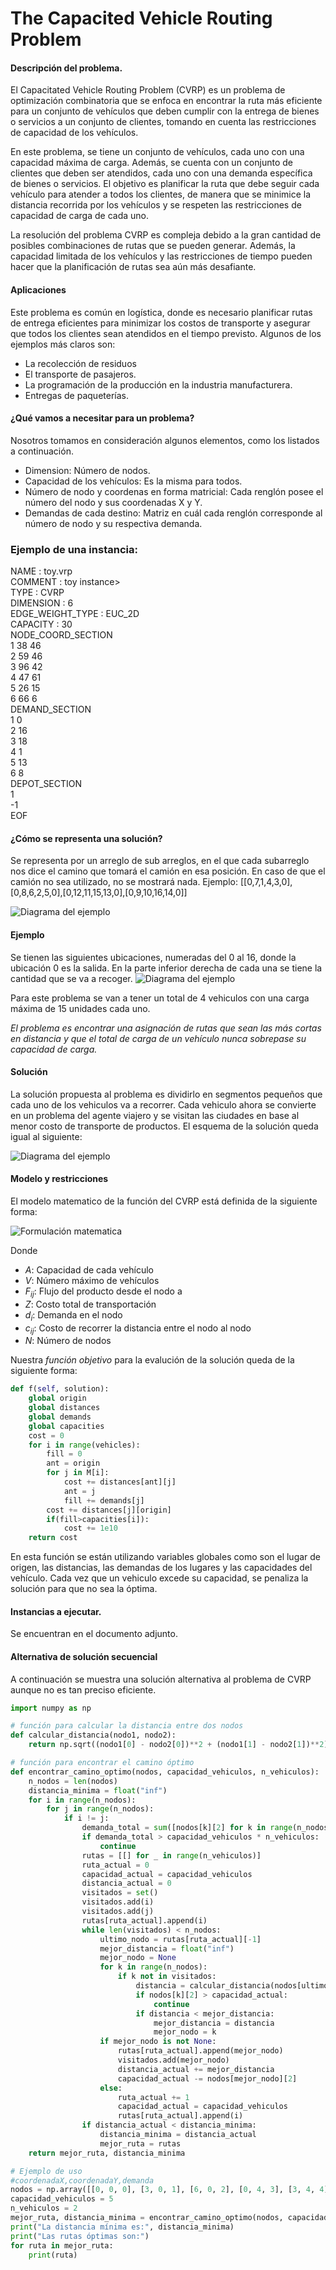 # The Capacited Vehicle Routing Problem

#### Descripción del problema.

El Capacitated Vehicle Routing Problem (CVRP) es un problema de optimización combinatoria que se enfoca en encontrar la ruta más eficiente para un conjunto de vehículos que deben cumplir con la entrega de bienes o servicios a un conjunto de clientes, tomando en cuenta las restricciones de capacidad de los vehículos.

En este problema, se tiene un conjunto de vehículos, cada uno con una capacidad máxima de carga. Además, se cuenta con un conjunto de clientes que deben ser atendidos, cada uno con una demanda específica de bienes o servicios. El objetivo es planificar la ruta que debe seguir cada vehículo para atender a todos los clientes, de manera que se minimice la distancia recorrida por los vehículos y se respeten las restricciones de capacidad de carga de cada uno.

La resolución del problema CVRP es compleja debido a la gran cantidad de posibles combinaciones de rutas que se pueden generar. Además, la capacidad limitada de los vehículos y las restricciones de tiempo pueden hacer que la planificación de rutas sea aún más desafiante. 

#### Aplicaciones

Este problema es común en logística, donde es necesario planificar rutas de entrega eficientes para minimizar los costos de transporte y asegurar que todos los clientes sean atendidos en el tiempo previsto. Algunos de los ejemplos más claros son:
* La recolección de residuos
* El transporte de pasajeros.
* La programación de la producción en la industria manufacturera.
* Entregas de paqueterías.

#### ¿Qué vamos a necesitar para un problema?
Nosotros tomamos en consideración algunos elementos, como los listados a continuación.
* Dimension: Número de nodos.
* Capacidad de los vehículos: Es la misma para todos.
* Número de nodo y coordenas en forma matricial: Cada renglón posee el número del nodo y sus coordenadas X y Y.
* Demandas de cada destino: Matriz en cuál cada renglón corresponde al número de nodo y su respectiva demanda.

### Ejemplo de una instancia:
NAME : toy.vrp  
COMMENT : toy instance>  
TYPE : CVRP  
DIMENSION : 6  
EDGE_WEIGHT_TYPE : EUC_2D  
CAPACITY : 30  
NODE_COORD_SECTION  
1 38 46  
2 59 46  
3 96 42  
4 47 61  
5 26 15  
6 66 6  
DEMAND_SECTION  
1 0  
2 16  
3 18  
4 1  
5 13  
6 8  
DEPOT_SECTION  
1  
-1  
EOF  

#### ¿Cómo se representa una solución? 
Se representa por un arreglo de sub arreglos, en el que cada subarreglo nos dice el camino que tomará el camión en esa posición. En caso de que el camión no sea utilizado, no se mostrará nada.
Ejemplo: 
[[0,7,1,4,3,0],[0,8,6,2,5,0],[0,12,11,15,13,0],[0,9,10,16,14,0]]


 ![Diagrama del ejemplo](https://i.postimg.cc/v8XP8ggT/png.gif)

#### Ejemplo
Se tienen las siguientes ubicaciones, numeradas del 0 al 16, donde la ubicación 0 es la salida. En la parte inferior derecha de cada una se tiene la cantidad que se va a recoger.
 ![Diagrama del ejemplo](https://developers.google.com/optimization/images/routing/cvrp.svg)

 Para este problema se van a tener un total de 4 vehiculos con una carga máxima de 15 unidades cada uno.

*El problema es encontrar una asignación de rutas que sean las más cortas en distancia y que el total de carga de un vehículo nunca sobrepase su capacidad de carga.*

#### Solución
La solución propuesta al problema es dividirlo en segmentos pequeños que cada uno de los vehiculos va a recorrer. Cada vehiculo ahora se convierte en un problema del agente viajero y se visitan las ciudades en base al menor costo de transporte de productos.
El esquema de la solución queda igual al siguiente:

 ![Diagrama del ejemplo](https://developers.google.com/optimization/images/routing/vrpgs_solution.svg)

#### Modelo y restricciones
El modelo matematico de la función del CVRP está definida de la siguiente forma: 

![Formulación matematica](https://repository.uaeh.edu.mx/scige/boletin/sahagun/n10/multimedia/a2/a2_2.jpg)

Donde
* ${A:}$ Capacidad de cada vehículo 
* ${V:}$ Número máximo de vehículos
* ${F_{ij}:}$ Flujo del producto desde el nodo a  
* ${Z:}$ Costo total de transportación
* ${d_{i}:}$ Demanda en el nodo
* ${c_{ij}:}$ Costo de recorrer la distancia entre el nodo  al nodo
* ${N:}$ Número de nodos


Nuestra *función objetivo* para la evalución de la solución queda de la siguiente forma:

```python
def f(self, solution):
	global origin
	global distances
	global demands
	global capacities
	cost = 0
	for i in range(vehicles):
		fill = 0
		ant = origin
		for j in M[i]:
			cost += distances[ant][j]
			ant = j
			fill += demands[j]
		cost += distances[j][origin]
		if(fill>capacities[i]):
			cost += 1e10
	return cost
```

En esta función se están utilizando variables globales como son el lugar de origen, las distancias, las demandas de los lugares y las capacidades del vehículo. Cada vez que un vehiculo excede su capacidad, se penaliza la solución para que no sea la óptima.

#### Instancias a ejecutar. 
Se encuentran en el documento adjunto. 

#### Alternativa de solución secuencial
A continuación se muestra una solución alternativa al problema de CVRP aunque no es tan preciso eficiente.

```python
import numpy as np

# función para calcular la distancia entre dos nodos
def calcular_distancia(nodo1, nodo2):
    return np.sqrt((nodo1[0] - nodo2[0])**2 + (nodo1[1] - nodo2[1])**2)

# función para encontrar el camino óptimo
def encontrar_camino_optimo(nodos, capacidad_vehiculos, n_vehiculos):
    n_nodos = len(nodos)
    distancia_minima = float("inf")
    for i in range(n_nodos):
        for j in range(n_nodos):
            if i != j:
                demanda_total = sum([nodos[k][2] for k in range(n_nodos)])
                if demanda_total > capacidad_vehiculos * n_vehiculos:
                    continue
                rutas = [[] for _ in range(n_vehiculos)]
                ruta_actual = 0
                capacidad_actual = capacidad_vehiculos
                distancia_actual = 0
                visitados = set()
                visitados.add(i)
                visitados.add(j)
                rutas[ruta_actual].append(i)
                while len(visitados) < n_nodos:
                    ultimo_nodo = rutas[ruta_actual][-1]
                    mejor_distancia = float("inf")
                    mejor_nodo = None
                    for k in range(n_nodos):
                        if k not in visitados:
                            distancia = calcular_distancia(nodos[ultimo_nodo], nodos[k])
                            if nodos[k][2] > capacidad_actual:
                                continue
                            if distancia < mejor_distancia:
                                mejor_distancia = distancia
                                mejor_nodo = k
                    if mejor_nodo is not None:
                        rutas[ruta_actual].append(mejor_nodo)
                        visitados.add(mejor_nodo)
                        distancia_actual += mejor_distancia
                        capacidad_actual -= nodos[mejor_nodo][2]
                    else:
                        ruta_actual += 1
                        capacidad_actual = capacidad_vehiculos
                        rutas[ruta_actual].append(i)
                if distancia_actual < distancia_minima:
                    distancia_minima = distancia_actual
                    mejor_ruta = rutas
    return mejor_ruta, distancia_minima

# Ejemplo de uso
#coordenadaX,coordenadaY,demanda
nodos = np.array([[0, 0, 0], [3, 0, 1], [6, 0, 2], [0, 4, 3], [3, 4, 4], [6, 4, 5]])
capacidad_vehiculos = 5
n_vehiculos = 2
mejor_ruta, distancia_minima = encontrar_camino_optimo(nodos, capacidad_vehiculos, n_vehiculos)
print("La distancia mínima es:", distancia_minima)
print("Las rutas óptimas son:")
for ruta in mejor_ruta:
    print(ruta)
```
